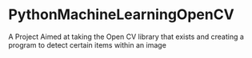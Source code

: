 # PythonMachineLearningOpenCV
A Project Aimed at taking the Open CV library that exists and creating a program to detect certain items within an image
